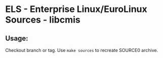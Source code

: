 # ELS - Enterprise Linux/EuroLinux Sources - libcmis
 
## Usage:
  Checkout branch or tag. Use `make sources` to recreate  SOURCE0 archive.
